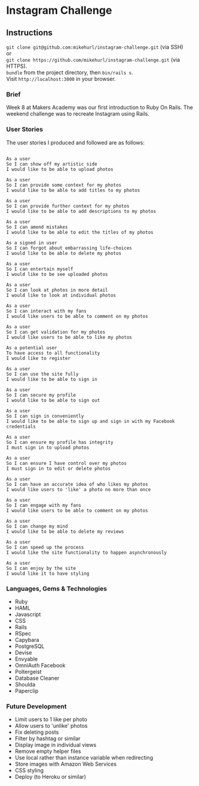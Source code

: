 # Instagram Challenge

## Instructions

`git clone git@github.com:mikehurl/instagram-challenge.git` (via SSH)   
or   
`git clone https://github.com/mikehurl/instagram-challenge.git` (via HTTPS).   
`bundle` from the project directory, then `bin/rails s`.   
Visit `http://localhost:3000` in your browser.

### Brief

Week 8 at Makers Academy was our first introduction to Ruby On Rails.
The weekend challenge was to recreate Instagram using Rails.

### User Stories

The user stories I produced and followed are as follows:

```

As a user
So I can show off my artistic side
I would like to be able to upload photos

As a user
So I can provide some context for my photos
I would like to be able to add titles to my photos

As a user
So I can provide further context for my photos
I would like to be able to add descriptions to my photos

As a user
So I can amend mistakes
I would like to be able to edit the titles of my photos

As a signed in user
So I can forgot about embarrassing life-choices
I would like to be able to delete my photos

As a user
So I can entertain myself
I would like to be see uploaded photos

As a user
So I can look at photos in more detail
I would like to look at individual photos

As a user
So I can interact with my fans
I would like users to be able to comment on my photos

As a user
So I can get validation for my photos
I would like users to be able to like my photos

As a potential user
To have access to all functionality
I would like to register

As a user
So I can use the site fully
I would like to be able to sign in

As a user
So I can secure my profile
I would like to be able to sign out

As a user
So I can sign in conveniently
I would like to be able to sign up and sign in with my Facebook credentials

As a user
So I can ensure my profile has integrity
I must sign in to upload photos

As a user
So I can ensure I have control over my photos
I must sign in to edit or delete photos

As a user
So I can have an accurate idea of who likes my photos
I would like users to 'like' a photo no more than once

As a user
So I can engage with my fans
I would like users to be able to comment on my photos

As a user
So I can change my mind
I would like to be able to delete my reviews

As a user
So I can speed up the process
I would like the site functionality to happen asynchronously

As a user
So I can enjoy by the site
I would like it to have styling
```

### Languages, Gems & Technologies

* Ruby
* HAML
* Javascript
* CSS
* Rails
* RSpec
* Capybara
* PostgreSQL
* Devise
* Envyable
* OmniAuth Facebook
* Poltergeist
* Database Cleaner
* Shoulda
* Paperclip

### Future Development

* Limit users to 1 like per photo
* Allow users to 'unlike' photos
* Fix deleting posts
* Filter by hashtag or similar
* Display image in individual views
* Remove empty helper files
* Use local rather than instance variable when redirecting
* Store images with Amazon Web Services
* CSS styling
* Deploy (to Heroku or similar)
